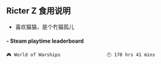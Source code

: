 ## Ricter Z 食用说明
- 喜欢猫猫，是个冇猫孤儿

<!-- steam-box start -->
#### - Steam playtime leaderboard
```text
🎮 World of Warships                 🕘 170 hrs 41 mins
```
<!-- Powered by https://github.com/YouEclipse/steam-box . -->
<!-- steam-box end -->
